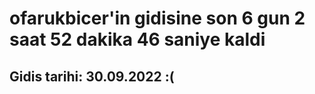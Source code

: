 # ofarukbicer'in gidisine son 6 gun 2 saat 52 dakika 46 saniye kaldi

## Gidis tarihi: 30.09.2022 :(